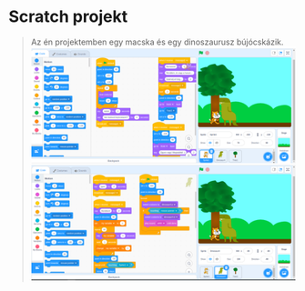 # Scratch projekt

> Az én projektemben egy macska és egy dinoszaurusz bújócskázik.
> ![scratch1](scratch1.png)
> ![scratch2](scratch2.png)


